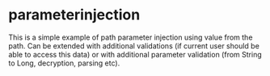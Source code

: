 # parameterinjection
This is a simple example of path parameter injection using value from the path. Can be extended with additional validations (if current user should be able to access this data) or with additional parameter validation (from String to Long, decryption, parsing etc).
